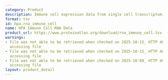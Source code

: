 ```yaml
---
category: Product
description: Immune cell expression data from single cell transcriptomics studies
format: tsv
id: hpa.rna_immune_cell
name: HPA Immune Cell RNA Data
product_url: https://www.proteinatlas.org/download/rna_immune_cell.tsv.zip
warnings:
- File was not able to be retrieved when checked on 2025-10-15_ HTTP 403 error when
  accessing file
- File was not able to be retrieved when checked on 2025-10-15_ HTTP 403 error when
  accessing file
- File was not able to be retrieved when checked on 2025-10-09_ HTTP 404 error when
  accessing file
layout: product_detail
---
```

